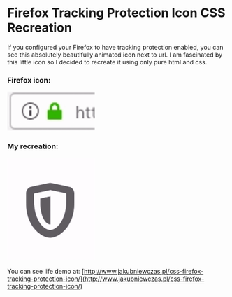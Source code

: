 Firefox Tracking Protection Icon CSS Recreation
=============

If you configured your Firefox to have tracking protection enabled, you can see this absolutely beautifully animated icon next to url. I am fascinated by this little icon so I decided to recreate it using only pure html and css.

### Firefox icon:
<a alt="Original Firefox Icon" href="https://raw.githubusercontent.com/kubenstein/css-firefox-tracking-protection-icon/master/images/ff-icon.gif"><img src="https://raw.githubusercontent.com/kubenstein/css-firefox-tracking-protection-icon/master/images/ff-icon.gif" width="200"></a>


### My recreation:
<a alt="My CSS Recreation" href="https://raw.githubusercontent.com/kubenstein/css-firefox-tracking-protection-icon/master/images/demo.gif"><img src="https://raw.githubusercontent.com/kubenstein/css-firefox-tracking-protection-icon/master/images/demo.gif" width="200"></a>

You can see life demo at: [http://www.jakubniewczas.pl/css-firefox-tracking-protection-icon/](http://www.jakubniewczas.pl/css-firefox-tracking-protection-icon/)

